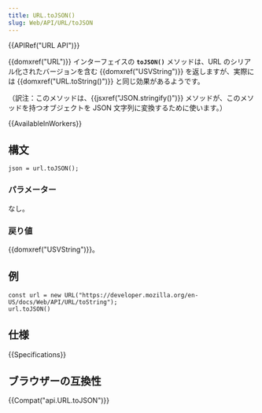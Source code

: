 ```yaml
---
title: URL.toJSON()
slug: Web/API/URL/toJSON
---
```


{{APIRef("URL API")}}

{{domxref("URL")}} インターフェイスの **`toJSON()`** メソッドは、URL のシリアル化されたバージョンを含む {{domxref("USVString")}} を返しますが、実際には {{domxref("URL.toString()")}} と同じ効果があるようです。

（訳注：このメソッドは、{{jsxref("JSON.stringify()")}} メソッドが、このメソッドを持つオブジェクトを JSON 文字列に変換するために使います。）

{{AvailableInWorkers}}

## 構文

```
json = url.toJSON();
```

### パラメーター

なし。

### 戻り値

{{domxref("USVString")}}。

## 例

```
const url = new URL("https://developer.mozilla.org/en-US/docs/Web/API/URL/toString");
url.toJSON()
```

## 仕様

{{Specifications}}

## ブラウザーの互換性

{{Compat("api.URL.toJSON")}}
